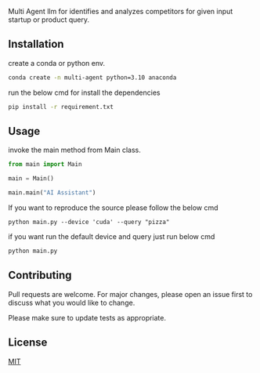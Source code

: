 Multi Agent llm for  identifies and analyzes competitors for given input startup or product query.

## Installation

create a conda or python env.

```bash
conda create -n multi-agent python=3.10 anaconda
```

run the below cmd for install the dependencies
```bash
pip install -r requirement.txt
```

## Usage

invoke the main method from Main class.
```python
from main import Main

main = Main()

main.main("AI Assistant")

```

If you want to reproduce the source please follow the below cmd

```
python main.py --device 'cuda' --query "pizza"
```

if you want run the default device and query just run below cmd

```bash
python main.py
```

## Contributing

Pull requests are welcome. For major changes, please open an issue first
to discuss what you would like to change.

Please make sure to update tests as appropriate.

## License

[MIT](https://choosealicense.com/licenses/mit/)
